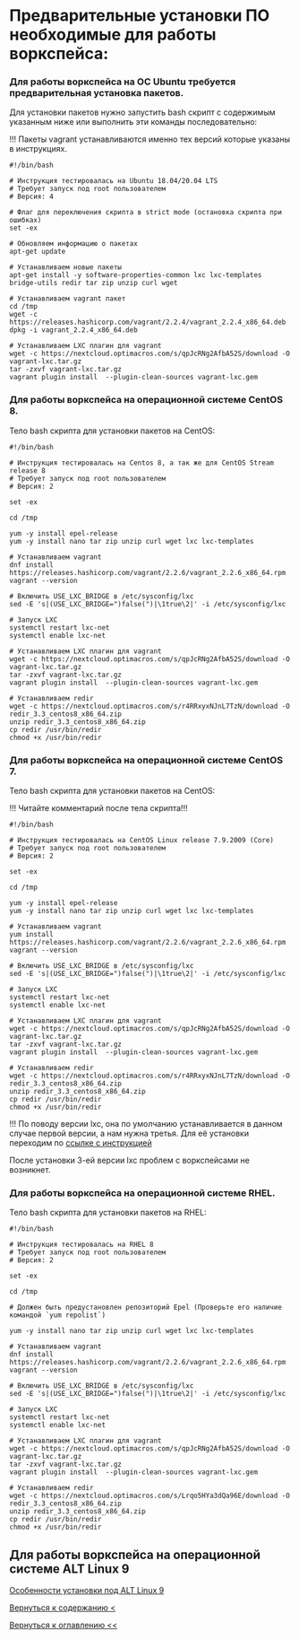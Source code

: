 # Предварительные установки ПО необходимые для работы воркспейса:

### Для работы воркспейса на ОС Ubuntu требуется предварительная установка пакетов. 

Для установки пакетов нужно запустить bash скрипт с содержимым указанным ниже или выполнить эти команды последовательно:

!!! Пакеты vagrant устанавливаются именно тех версий которые указаны в инструкциях.

```
#!/bin/bash

# Инструкция тестировалась на Ubuntu 18.04/20.04 LTS
# Требует запуск под root пользователем
# Версия: 4

# Флаг для переключения скрипта в strict mode (остановка скрипта при ошибках)
set -ex

# Обновляем информацию о пакетах
apt-get update

# Устанавливаем новые пакеты
apt-get install -y software-properties-common lxc lxc-templates bridge-utils redir tar zip unzip curl wget 

# Устанавливаем vagrant пакет
cd /tmp
wget -c https://releases.hashicorp.com/vagrant/2.2.4/vagrant_2.2.4_x86_64.deb
dpkg -i vagrant_2.2.4_x86_64.deb

# Устанавливаем LXC плагин для vagrant
wget -c https://nextcloud.optimacros.com/s/qpJcRNg2AfbA52S/download -O vagrant-lxc.tar.gz
tar -zxvf vagrant-lxc.tar.gz
vagrant plugin install  --plugin-clean-sources vagrant-lxc.gem
```


### Для работы воркспейса на операционной системе CentOS 8.

Тело bash скрипта для установки пакетов на CentOS:

```
#!/bin/bash

# Инструкция тестировалась на Centos 8, а так же для CentOS Stream release 8
# Требует запуск под root пользователем
# Версия: 2

set -ex

cd /tmp

yum -y install epel-release
yum -y install nano tar zip unzip curl wget lxc lxc-templates

# Устанавливаем vagrant
dnf install https://releases.hashicorp.com/vagrant/2.2.6/vagrant_2.2.6_x86_64.rpm
vagrant --version

# Включить USE_LXC_BRIDGE в /etc/sysconfig/lxc
sed -E 's|(USE_LXC_BRIDGE=")false(")|\1true\2|' -i /etc/sysconfig/lxc

# Запуск LXC
systemctl restart lxc-net
systemctl enable lxc-net

# Устанавливаем LXC плагин для vagrant
wget -c https://nextcloud.optimacros.com/s/qpJcRNg2AfbA52S/download -O vagrant-lxc.tar.gz
tar -zxvf vagrant-lxc.tar.gz
vagrant plugin install  --plugin-clean-sources vagrant-lxc.gem

# Устанавливаем redir
wget -c https://nextcloud.optimacros.com/s/r4RRxyxNJnL7TzN/download -O redir_3.3_centos8_x86_64.zip
unzip redir_3.3_centos8_x86_64.zip
cp redir /usr/bin/redir
chmod +x /usr/bin/redir
```

### Для работы воркспейса на операционной системе CentOS 7.

Тело bash скрипта для установки пакетов на CentOS:

!!! Читайте комментарий после тела скрипта!!!

```
#!/bin/bash

# Инструкция тестировалась на CentOS Linux release 7.9.2009 (Core)
# Требует запуск под root пользователем
# Версия: 2

set -ex

cd /tmp

yum -y install epel-release
yum -y install nano tar zip unzip curl wget lxc lxc-templates

# Устанавливаем vagrant
yum install https://releases.hashicorp.com/vagrant/2.2.6/vagrant_2.2.6_x86_64.rpm
vagrant --version

# Включить USE_LXC_BRIDGE в /etc/sysconfig/lxc
sed -E 's|(USE_LXC_BRIDGE=")false(")|\1true\2|' -i /etc/sysconfig/lxc

# Запуск LXC
systemctl restart lxc-net
systemctl enable lxc-net

# Устанавливаем LXC плагин для vagrant
wget -c https://nextcloud.optimacros.com/s/qpJcRNg2AfbA52S/download -O vagrant-lxc.tar.gz
tar -zxvf vagrant-lxc.tar.gz
vagrant plugin install  --plugin-clean-sources vagrant-lxc.gem

# Устанавливаем redir
wget -c https://nextcloud.optimacros.com/s/r4RRxyxNJnL7TzN/download -O redir_3.3_centos8_x86_64.zip
unzip redir_3.3_centos8_x86_64.zip
cp redir /usr/bin/redir
chmod +x /usr/bin/redir

```
!!! По поводу версии lxc, она по умолчанию устанавливается в данном случае первой версии, а нам нужна третья.
Для её установки переходим по [ссылке с инструкцией](lxc3Instruction.md)

После установки 3-ей версии lxc проблем с воркспейсами не возникнет.

### Для работы воркспейса на операционной системе RHEL.

Тело bash скрипта для установки пакетов на RHEL:

```
#!/bin/bash

# Инструкция тестировалась на RHEL 8
# Требует запуск под root пользователем
# Версия: 2

set -ex

cd /tmp

# Должен быть предустановлен репозиторий Epel (Проверьте его наличие командой `yum repolist`)

yum -y install nano tar zip unzip curl wget lxc lxc-templates

# Устанавливаем vagrant
dnf install https://releases.hashicorp.com/vagrant/2.2.6/vagrant_2.2.6_x86_64.rpm
vagrant --version

# Включить USE_LXC_BRIDGE в /etc/sysconfig/lxc
sed -E 's|(USE_LXC_BRIDGE=")false(")|\1true\2|' -i /etc/sysconfig/lxc

# Запуск LXC
systemctl restart lxc-net
systemctl enable lxc-net

# Устанавливаем LXC плагин для vagrant
wget -c https://nextcloud.optimacros.com/s/qpJcRNg2AfbA52S/download -O vagrant-lxc.tar.gz
tar -zxvf vagrant-lxc.tar.gz
vagrant plugin install  --plugin-clean-sources vagrant-lxc.gem

# Устанавливаем redir
wget -c https://nextcloud.optimacros.com/s/Lrqo5HYa3dQa96E/download -O redir_3.3_centos8_x86_64.zip
unzip redir_3.3_centos8_x86_64.zip
cp redir /usr/bin/redir
chmod +x /usr/bin/redir
```

## Для работы воркспейса на операционной системе ALT Linux 9

[Особенности установки под ALT Linux 9](installToAltServer.md)
  
[Вернуться к содержанию <](contents.md)

[Вернуться к оглавлению <<](index.md)
